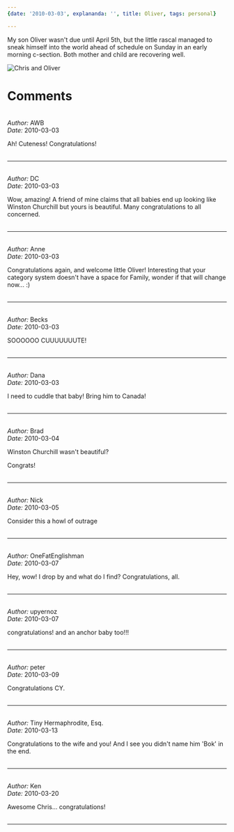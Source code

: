 ```yaml
---
{date: '2010-03-03', explananda: '', title: Oliver, tags: personal}

---
```

My son Oliver wasn't due until April 5th, but the little rascal managed to sneak himself into the world ahead of schedule on Sunday in an early morning c-section.  Both mother and child are recovering well.

<img src="/media/explananda/me_and_ollie.jpg" alt="Chris and Oliver" />


<h1>Comments</h1>


<br/>
<em>Author:</em> AWB
<br/><em>Date:</em> 2010-03-03

Ah! Cuteness! Congratulations!
<br/>
<br/>

*******************************************************************************



<br/>
<em>Author:</em> DC
<br/><em>Date:</em> 2010-03-03

Wow, amazing! A friend of mine claims that all babies end up looking like Winston Churchill but yours is beautiful. Many congratulations to all concerned.
<br/>
<br/>

*******************************************************************************



<br/>
<em>Author:</em> Anne
<br/><em>Date:</em> 2010-03-03

Congratulations again, and welcome little Oliver!
Interesting that your category system doesn't have a space for Family, wonder if that will change now... :)
<br/>
<br/>

*******************************************************************************



<br/>
<em>Author:</em> Becks
<br/><em>Date:</em> 2010-03-03

SOOOOOO CUUUUUUUTE!
<br/>
<br/>

*******************************************************************************



<br/>
<em>Author:</em> Dana
<br/><em>Date:</em> 2010-03-03

I need to cuddle that baby!  Bring him to Canada!
<br/>
<br/>

*******************************************************************************



<br/>
<em>Author:</em> Brad
<br/><em>Date:</em> 2010-03-04

Winston Churchill wasn't beautiful?

Congrats!
<br/>
<br/>

*******************************************************************************



<br/>
<em>Author:</em> Nick
<br/><em>Date:</em> 2010-03-05

Consider this a howl of outrage
<br/>
<br/>

*******************************************************************************



<br/>
<em>Author:</em> OneFatEnglishman
<br/><em>Date:</em> 2010-03-07

Hey, wow! I drop by and what do I find? Congratulations, all.
<br/>
<br/>

*******************************************************************************



<br/>
<em>Author:</em> upyernoz
<br/><em>Date:</em> 2010-03-07

congratulations! and an anchor baby too!!!
<br/>
<br/>

*******************************************************************************



<br/>
<em>Author:</em> peter
<br/><em>Date:</em> 2010-03-09

Congratulations CY.
<br/>
<br/>

*******************************************************************************



<br/>
<em>Author:</em> Tiny Hermaphrodite, Esq.
<br/><em>Date:</em> 2010-03-13

Congratulations to the wife and you! And I see you didn't name him 'Bok' in the end.
<br/>
<br/>

*******************************************************************************



<br/>
<em>Author:</em> Ken
<br/><em>Date:</em> 2010-03-20

Awesome Chris... congratulations!
<br/>
<br/>

*******************************************************************************
